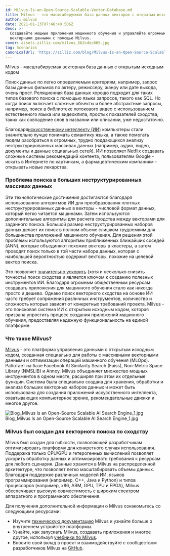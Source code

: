 ```yaml
---
id: Milvus-Is-an-Open-Source-Scalable-Vector-Database.md
title: Milvus - это масштабируемая база данных векторов с открытым исходным кодом
author: milvus
date: 2021-01-13T07:46:40.506Z
desc: >-
  Создавайте мощные приложения машинного обучения и управляйте огромными
  векторными данными с помощью Milvus.
cover: assets.zilliz.com/milvus_5b2cdec665.jpg
tag: Scenarios
canonicalUrl: 'https://zilliz.com/blog/Milvus-Is-an-Open-Source-Scalable-Vector-Database'
---
```

<custom-h1>Milvus - масштабируемая векторная база данных с открытым исходным кодом</custom-h1><p>Поиск данных по легко определяемым критериям, например, запрос базы данных фильмов по актеру, режиссеру, жанру или дате выхода, очень прост. Реляционная база данных хорошо подходит для таких типов базового поиска с помощью языка запросов, такого как SQL. Но когда поиск включает сложные объекты и более абстрактные запросы, например, поиск в библиотеке потокового видео с использованием естественного языка или видеоклипа, простых показателей сходства, таких как совпадение слов в названии или описании, уже недостаточно.</p>
<p>Благодаря<a href="https://medium.com/unstructured-data-service/the-easiest-way-to-search-among-1-billion-image-vectors-d6faf72e361f#d62b">искусственному интеллекту (ИИ)</a> компьютеры стали значительно лучше понимать семантику языка, а также помогать людям разобраться в огромных, трудно поддающихся анализу неструктурированных массивах данных (например, аудио, видео, документы и данные социальных сетей). ИИ позволяет Netflix создавать сложные системы рекомендаций контента, пользователям Google - искать в Интернете по картинкам, а фармацевтическим компаниям - открывать новые лекарства.</p>
<h3 id="The-challenge-of-searching-large-unstructured-datasets" class="common-anchor-header">Проблема поиска в больших неструктурированных массивах данных</h3><p>Эти технологические достижения достигаются благодаря использованию алгоритмов ИИ для преобразования плотных неструктурированных данных в векторы - числовой формат данных, который легко читается машинами. Затем используются дополнительные алгоритмы для расчета сходства между векторами для заданного поиска. Большой размер неструктурированных наборов данных делает их поиск в полном объеме слишком трудоемким для большинства приложений машинного обучения. Для решения этой проблемы используются алгоритмы приближенных ближайших соседей (ANN), которые объединяют похожие векторы в кластеры, а затем проводят поиск только в той части набора данных, которая с наибольшей вероятностью содержит векторы, похожие на целевой вектор поиска.</p>
<p>Это позволяет <a href="https://medium.com/unstructured-data-service/how-to-choose-an-index-in-milvus-4f3d15259212#7a9a">значительно ускорить</a> (хотя и несколько снизить точность) поиск сходства и является ключом к созданию полезных инструментов ИИ. Благодаря огромным общественным ресурсам создавать приложения для машинного обучения стало как никогда просто и дешево. Однако поиск векторного сходства на основе ИИ часто требует сопряжения различных инструментов, количество и сложность которых зависят от конкретных требований проекта. Milvus - это поисковая система ИИ с открытым исходным кодом, которая призвана упростить процесс создания приложений машинного обучения, предоставляя надежную функциональность на единой платформе.</p>
<h3 id="What-is-Milvus" class="common-anchor-header">Что такое Milvus?</h3><p><a href="https://milvus.io/">Milvus</a> - это платформа управления данными с открытым исходным кодом, созданная специально для работы с массивными векторными данными и оптимизации операций машинного обучения (MLOps). Работает на базе Facebook AI Similarity Search (Faiss), Non-Metric Space Library (NMSLIB) и Annoy. Milvus объединяет множество мощных инструментов в одном месте, расширяя при этом их отдельные функции. Система была специально создана для хранения, обработки и анализа больших векторных наборов данных и может быть использована для создания приложений искусственного интеллекта, охватывающих компьютерное зрение, рекомендательные движки и многое другое.</p>
<p>
  
   <span class="img-wrapper"> <img translate="no" src="https://assets.zilliz.com/Blog_Milvus_Is_an_Open_Source_Scalable_AI_Search_Engine_1_997255eb27.jpg" alt="Blog_Milvus Is an Open-Source Scalable AI Search Engine_1.jpg" class="doc-image" id="blog_milvus-is-an-open-source-scalable-ai-search-engine_1.jpg" />
   </span> <span class="img-wrapper"> <span>Blog_Milvus Is an Open-Source Scalable AI Search Engine_1.jpg</span> </span></p>
<h3 id="Milvus-was-made-to-power-vector-similarity-search" class="common-anchor-header">Milvus был создан для векторного поиска по сходству</h3><p>Milvus был создан для гибкости, позволяющей разработчикам оптимизировать платформу для конкретного случая использования. Поддержка только CPU/GPU и гетерогенных вычислений позволяет ускорить обработку данных и оптимизировать требования к ресурсам для любого сценария. Данные хранятся в Milvus на распределенной архитектуре, что позволяет легко масштабировать объемы данных. Благодаря поддержке различных моделей ИИ, языков программирования (например, C++, Java и Python) и типов процессоров (например, x86, ARM, GPU, TPU и FPGA), Milvus обеспечивает высокую совместимость с широким спектром аппаратного и программного обеспечения.</p>
<p>Для получения дополнительной информации о Milvus ознакомьтесь со следующими ресурсами:</p>
<ul>
<li>Изучите <a href="https://milvus.io/">техническую документацию</a> Milvus и узнайте больше о внутреннем устройстве платформы.</li>
<li>Узнайте, как запускать Milvus, создавать приложения и многое другое, используя <a href="https://tutorials.milvus.io/">учебники по Milvus</a>.</li>
<li>Вносите свой вклад в проект и взаимодействуйте с сообществом разработчиков Milvus на <a href="https://github.com/milvus-io">GitHub</a>.</li>
</ul>

